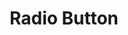 ---
layout: article
title: Radio Button
menu_title: Radio Button
description: Information über Peakboard Designer Radio Button Control.
lang: de
weight: 760
ref: con-760
redirect_from:
---